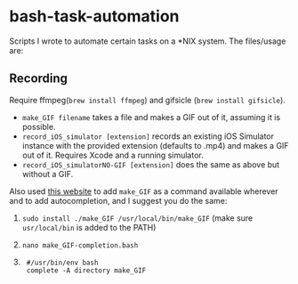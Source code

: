# bash-task-automation

Scripts I wrote to automate certain tasks on a *NIX system. The files/usage are:

## Recording

Require ffmpeg(`brew install ffmpeg`) and gifsicle (`brew install gifsicle`).

* `make_GIF filename` takes a file and makes a GIF out of it, assuming it is possible.
* `record_iOS_simulator [extension]` records an existing iOS Simulator instance with the provided extension (defaults to .mp4) and makes a GIF out of it. Requires Xcode and a running simulator.
* `record_iOS_simulatorNO-GIF [extension]` does the same as above but without a GIF.

Also used [this website](https://iridakos.com/programming/2018/03/01/bash-programmable-completion-tutorial) to add `make_GIF` as a command available wherever and to add autocompletion, and I suggest you do the same:

1. `sudo install ./make_GIF /usr/local/bin/make_GIF` (make sure `usr/local/bin` is added to the PATH)

2. `nano make_GIF-completion.bash`

3. ```
    #/usr/bin/env bash
    complete -A directory make_GIF
    ```
